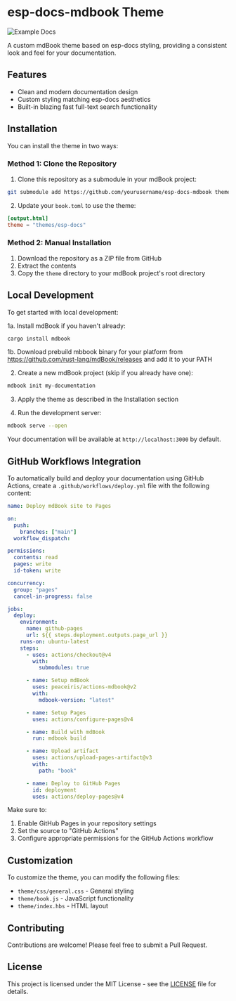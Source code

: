 # esp-docs-mdbook Theme

![Example Docs](https://img.shields.io/badge/https%3A%2F%2Fespressif.github.io%2Fesp-docs-mdbook%2F?style=plastic&logoColor=%23e7352c&label=Example&labelColor=e7352c)

A custom mdBook theme based on esp-docs styling, providing a consistent look and feel for your documentation.

## Features

- Clean and modern documentation design
- Custom styling matching esp-docs aesthetics
- Built-in blazing fast full-text search functionality

## Installation

You can install the theme in two ways:

### Method 1: Clone the Repository

1. Clone this repository as a submodule in your mdBook project:

```bash
git submodule add https://github.com/yourusername/esp-docs-mdbook themes/esp-docs
```

2. Update your `book.toml` to use the theme:

```toml
[output.html]
theme = "themes/esp-docs"
```

### Method 2: Manual Installation

1. Download the repository as a ZIP file from GitHub
2. Extract the contents
3. Copy the `theme` directory to your mdBook project's root directory

## Local Development

To get started with local development:

1a. Install mdBook if you haven't already:

```bash
cargo install mdbook
```

1b. Download prebuild mbbook binary for your platform from https://github.com/rust-lang/mdBook/releases and add it to your PATH

2. Create a new mdBook project (skip if you already have one):

```bash
mdbook init my-documentation
```

3. Apply the theme as described in the Installation section

4. Run the development server:

```bash
mdbook serve --open
```

Your documentation will be available at `http://localhost:3000` by default.

## GitHub Workflows Integration

To automatically build and deploy your documentation using GitHub Actions, create a `.github/workflows/deploy.yml` file with the following content:

```yaml
name: Deploy mdBook site to Pages

on:
  push:
    branches: ["main"]
  workflow_dispatch:

permissions:
  contents: read
  pages: write
  id-token: write

concurrency:
  group: "pages"
  cancel-in-progress: false

jobs:
  deploy:
    environment:
      name: github-pages
      url: ${{ steps.deployment.outputs.page_url }}
    runs-on: ubuntu-latest
    steps:
      - uses: actions/checkout@v4
        with:
          submodules: true

      - name: Setup mdBook
        uses: peaceiris/actions-mdbook@v2
        with:
          mdbook-version: "latest"

      - name: Setup Pages
        uses: actions/configure-pages@v4

      - name: Build with mdBook
        run: mdbook build

      - name: Upload artifact
        uses: actions/upload-pages-artifact@v3
        with:
          path: "book"

      - name: Deploy to GitHub Pages
        id: deployment
        uses: actions/deploy-pages@v4
```

Make sure to:

1. Enable GitHub Pages in your repository settings
2. Set the source to "GitHub Actions"
3. Configure appropriate permissions for the GitHub Actions workflow

## Customization

To customize the theme, you can modify the following files:

- `theme/css/general.css` - General styling
- `theme/book.js` - JavaScript functionality
- `theme/index.hbs` - HTML layout

## Contributing

Contributions are welcome! Please feel free to submit a Pull Request.

## License

This project is licensed under the MIT License - see the [LICENSE](LICENSE) file for details.
